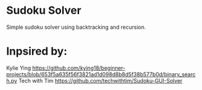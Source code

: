 # Sudoku Solver
Simple sudoku solver using backtracking and recursion.

# Inpsired by: 
Kylie Ying https://github.com/kying18/beginner-projects/blob/653f5a635f56f3821ad1d098d8b8d5f38b577b0d/binary_search.py
Tech with Tim https://github.com/techwithtim/Sudoku-GUI-Solver
